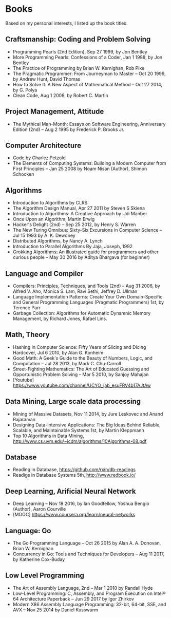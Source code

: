 # Books

Based on my personal interests, I listed up the book titles.

## Craftsmanship: Coding and Problem Solving

* Programming Pearls (2nd Edition), Sep 27 1999, by Jon Bentley 
* More Programming Pearls: Confessions of a Coder, Jan 1 1988, by Jon Bentley
* The Practice of Programming by Brian W. Kernighan, Rob Pike
* The Pragmatic Programmer: From Journeyman to Master – Oct 20 1999, by Andrew Hunt, David Thomas
* How to Solve It: A New Aspect of Mathematical Method – Oct 27 2014, by G. Polya
* Clean Code, Aug 1 2008, by Robert C. Martin

## Project Management, Attitude

* The Mythical Man-Month: Essays on Software Engineering, Anniversary Edition (2nd) – Aug 2 1995 by Frederick P. Brooks Jr. 

## Computer Architecture

* Code by Charlez Petzold
* The Elements of Computing Systems: Building a Modern Computer from First Principles – Jan 25 2008 by Noam Nisan (Author), Shimon Schocken

## Algorithms

* Introduction to Algorithms by CLRS
* The Algorithm Design Manual, Apr 27 2011 by Steven S Skiena
* Introduction to Algorithms: A Creative Approach by Udi Manber
* Once Upon an Algorithm, Martin Erwig
* Hacker's Delight (2nd) – Sep 25 2012, by Henry S. Warren
* The New Turing Omnibus: Sixty-Six Excursions in Computer Science – Jul 15 1993 by A. K. Dewdney
* Distributed Algorithms, by Nancy A. Lynch
* Introduction to Parallel Algorithms By Jaja, Joseph, 1992
* Grokking Algorithms: An illustrated guide for programmers and other curious people – May 30 2016 by Aditya Bhargava (for beginner)

## Language and Compiler

* Compilers: Principles, Techniques, and Tools (2nd) – Aug 31 2006, by Alfred V. Aho, Monica S. Lam, Ravi Sethi, Jeffrey D. Ullman
* Language Implementation Patterns: Create Your Own Domain-Specific and General Programming Languages (Pragmatic Programmers) 1st, by Terence Parr
* Garbage Collection: Algorithms for Automatic Dynamnic Memory Management, by Richard Jones, Rafael Lins.

## Math, Theory

* Hashing in Computer Science: Fifty Years of Slicing and Dicing Hardcover, Jul 6 2010, by Alan G. Konheim 
* Good Math: A Geek's Guide to the Beauty of Numbers, Logic, and Computation – Jul 28 2013, by Mark C. Chu-Carroll
* Street-Fighting Mathematics: The Art of Educated Guessing and Opportunistic Problem Solving – Mar 5 2010, by Sanjoy Mahajan
* [Youtube] https://www.youtube.com/channel/UCYO_jab_esuFRV4b17AJtAw

## Data Mining, Large scale data processing

* Mining of Massive Datasets, Nov 11 2014, by Jure Leskovec and Anand Rajaraman
* Designing Data-Intensive Applications: The Big Ideas Behind Reliable, Scalable, and Maintainable Systems 1st, by Martin Kleppmann
* Top 10 Algorithms in Data Mining, http://www.cs.uvm.edu/~icdm/algorithms/10Algorithms-08.pdf

## Database

* Reading in Database, https://github.com/rxin/db-readings
* Readigs in Database Systems 5th, http://www.redbook.io/

## Deep Learning, Arificial Neural Network

* Deep Learning – Nov 18 2016, by Ian Goodfellow, Yoshua Bengio (Author), Aaron Courville
* [MOOC] https://www.coursera.org/learn/neural-networks

## Language: Go

* The Go Programming Language – Oct 26 2015 by Alan A. A. Donovan, Brian W. Kernighan
* Concurrency in Go: Tools and Techniques for Developers – Aug 11 2017, by Katherine Cox-Buday

## Low Level Programming

* The Art of Assembly Language, 2nd – Mar 1 2010 by Randall Hyde 
* Low-Level Programming: C, Assembly, and Program Execution on Intel® 64 Architecture Paperback – Jun 29 2017 by Igor Zhirkov
* Modern X86 Assembly Language Programming: 32-bit, 64-bit, SSE, and AVX – Nov 25 2014 by Daniel Kusswurm
